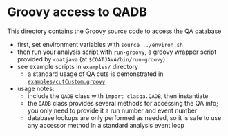 # Groovy access to QADB

This directory contains the Groovy source code to access the QA database

- first, set environment variables with `source ../environ.sh`
- then run your analysis script with `run-groovy`, a groovy wrapper script
  provided by `coatjava` (at `$COATJAVA/bin/run-groovy`)
- see example scripts in `examples/` directory
  - a standard usage of QA cuts is demonstrated in
    [`examples/cutCustom.groovy`](examples/cutCustom.groovy)
- usage notes:
  - include the `QADB` class with `import clasqa.QADB`, then instantiate
  - the `QADB` class provides several methods for accessing the QA info;
    you only need to provide it a run number and event number
  - database lookups are only performed as needed, so it is safe to
    use any accessor method in a standard analysis event loop
